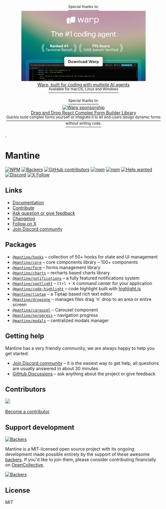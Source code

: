 <div align="center">
	<a href="https://go.warp.dev/mantine" target="_blank">
		<sup>Special thanks to:</sup>
		<br>
		<img alt="Warp sponsorship" width="400" src="https://github.com/warpdotdev/brand-assets/blob/main/Github/Sponsor/Warp-Github-LG-02.png">
		<br>
		<h>Warp, built for coding with multiple AI agents</b>
		<br>
		<sup>Available for macOS, Linux and Windows</sup>
	</a>
</div>
<br>
			<div align="center">
	<a href="https://formengine.io/?utm_source=github&utm_medium=hero-banner&utm_campaign=mantine-readme" target="_blank">
		<sup>Special thanks to:</sup>
		<br>
		<img alt="Warp sponsorship" width="400" src="https://formengine.io/ads-images/banner2.png">
		<br>
		<h>Drag and Drop React Complex Form Builder Library</b>
		<br>
		<sup>Quickly build complex forms yourself or integrate it to let end-users design dynamic forms without writing code.</sup>
	</a>
</div>
<br>
<!--
<div align="center">
	<a href="https://formengine.io/react-form-builder-library/?utm_source=github&utm_medium=hero-banner&utm_campaign=mantine-readme" target="_blank">
		<sup>Special thanks to:</sup>
		<br>
		<img alt="Warp sponsorship" width="400" src="https://github.com/lukinov/react-forms/blob/main/readme-assets/banner1.png">
		<br>
		<h>Drag and Drop React Form Builder Library</b>
		<br>
		<sup>Quickly build complex forms yourself or integrate it to let end-users design dynamic forms without writing code.</sup>
	</a>
</div>
<br>

<div align="center">
	<a href="https://formengine.io/react-form-builder-library/?utm_source=github&utm_medium=hero-banner&utm_campaign=mantine-readme" target="_blank">
		<sup>Special thanks to:</sup>
		<br>
		<img alt="Warp sponsorship" width="400" src="https://github.com/lukinov/react-forms/blob/main/readme-assets/banner3.png">
		<br>
		<h>Drag and Drop React Form Builder Library</b>
		<br>
		<sup>Quickly build complex forms yourself or integrate it to let end-users design dynamic forms without writing code.</sup>
	</a>
</div>
<br>
<div align="center">
	<a href="https://formengine.io/react-form-builder-library/?utm_source=github&utm_medium=hero-banner&utm_campaign=mantine-readme" target="_blank">
		<sup>Special thanks to:</sup>
		<br>
		<img alt="Warp sponsorship" width="400" src="https://github.com/lukinov/react-forms/blob/main/readme-assets/banner4.png">
		<br>
		<h>Drag and Drop React Form Builder Library</b>
		<br>
		<sup>Quickly build complex forms yourself or integrate it to let end-users design dynamic forms without writing code.</sup>
	</a>
</div>
<br>
<div align="center">
	<a href="https://formengine.io/react-form-builder-library/?utm_source=github&utm_medium=hero-banner&utm_campaign=mantine-readme" target="_blank">
		<sup>Special thanks to:</sup>
		<br>
		<img alt="Warp sponsorship" width="400" src="https://github.com/lukinov/react-forms/blob/main/readme-assets/banner.png">
		<br>
		<h>Drag and Drop React Form Builder Library</b>
		<br>
		<sup>Quickly build complex forms yourself or integrate it to let end-users design dynamic forms without writing code.</sup>
	</a>
</div>
<br>
-->.

# Mantine

[![NPM](https://img.shields.io/npm/l/@mantine/core)](https://github.com/mantinedev/mantine/blob/master/LICENSE)
[![Backers](https://opencollective.com/mantinedev/backers/badge.svg)](https://opencollective.com/mantinedev)
[![GitHub contributors](https://img.shields.io/github/contributors/mantinedev/mantine)](https://github.com/mantinedev/mantine/graphs/contributors)
[![npm](https://img.shields.io/npm/v/@mantine/core)](https://www.npmjs.com/package/@mantine/core)
[![npm](https://img.shields.io/npm/dm/@mantine/hooks)](https://www.npmjs.com/package/@mantine/hooks)
[![Help wanted](https://img.shields.io/github/labels/mantinedev/mantine/help%20wanted?label=Contribute)](https://github.com/mantinedev/mantine/labels/help%20wanted)
[![Discord](https://img.shields.io/badge/Chat%20on-Discord-%235865f2)](https://discord.gg/wbH82zuWMN)
[![X Follow](https://img.shields.io/twitter/follow/mantinedev?style=social)](https://x.com/mantinedev)

## Links

- [Documentation](https://mantine.dev/)
- [Contribute](https://mantine.dev/contribute)
- [Ask question or give feedback](https://github.com/mantinedev/mantine/discussions)
- [Changelog](https://mantine.dev/changelog/all-releases)
- [Follow on X](https://x.com/mantinedev)
- [Join Discord community](https://discord.gg/wbH82zuWMN)

## Packages

- [`@mantine/hooks`](https://mantine.dev/hooks/package/) – collection of 50+ hooks for state and UI management
- [`@mantine/core`](https://mantine.dev/core/package/) – core components library – 100+ components
- [`@mantine/form`](https://mantine.dev/form/use-form) – forms management library
- [`@mantine/charts`](https://mantine.dev/charts/getting-started/) – recharts based charts library
- [`@mantine/notifications`](https://mantine.dev/x/notifications) – a fully featured notifications system
- [`@mantine/spotlight`](https://mantine.dev/x/spotlight) – `Ctrl + K` command center for your application
- [`@mantine/code-highlight`](https://mantine.dev/x/code-highlight/) – code highlight built with [highlight.js](https://highlightjs.org/)
- [`@mantine/tiptap`](https://mantine.dev/x/tiptap) – a Tiptap based rich text editor
- [`@mantine/dropzone`](https://mantine.dev/x/dropzone) – manages files drag 'n' drop to an area or entire screen
- [`@mantine/carousel`](https://mantine.dev/x/carousel) – Carousel component
- [`@mantine/nprogress`](https://mantine.dev/x/nprogress) – navigation progress
- [`@mantine/modals`](https://mantine.dev/x/modals) – centralized modals manager

## Getting help

Mantine has a very friendly community, we are always happy to help you get started:

- [Join Discord community](https://discord.gg/wbH82zuWMN) – it is the easiest way to get help, all questions are usually answered in about 30 minutes
- [GitHub Discussions](https://github.com/mantinedev/mantine/discussions) – ask anything about the project or give feedback

## Contributors

<a href="https://github.com/mantinedev/mantine/graphs/contributors">
  <img src="https://contrib.rocks/image?repo=mantinedev/mantine" />
</a>

[Become a contributor](https://mantine.dev/contribute)

## Support development

[![Backers](https://opencollective.com/mantinedev/backers/badge.svg)](https://opencollective.com/mantinedev)

Mantine is a MIT-licensed open source project with its ongoing development made possible entirely by the support of these awesome [backers](https://opencollective.com/mantinedev). If you'd like to join them, please consider contributing financially on [OpenCollective](https://opencollective.com/mantinedev).

[![Backers](https://opencollective.com/mantinedev/individuals.svg?width=890)](https://opencollective.com/mantinedev)

## License

MIT
